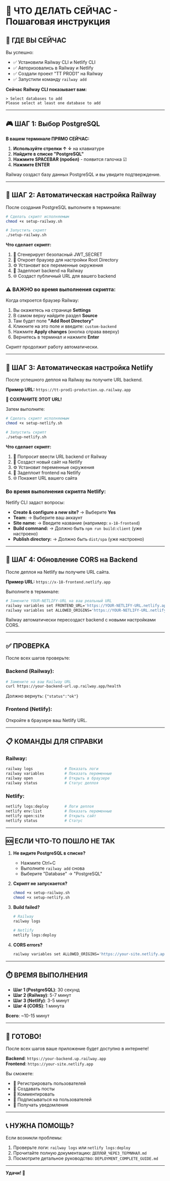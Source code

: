 # 🎯 ЧТО ДЕЛАТЬ СЕЙЧАС - Пошаговая инструкция

## 📍 ГДЕ ВЫ СЕЙЧАС

Вы успешно:
- ✅ Установили Railway CLI и Netlify CLI
- ✅ Авторизовались в Railway и Netlify
- ✅ Создали проект "TT PROD1" на Railway
- ✅ Запустили команду `railway add`

**Сейчас Railway CLI показывает вам:**
```
> Select databases to add
Please select at least one database to add
```

---

## 🎮 ШАГ 1: Выбор PostgreSQL

**В вашем терминале ПРЯМО СЕЙЧАС:**

1. **Используйте стрелки ↑ ↓** на клавиатуре
2. **Найдите в списке "PostgreSQL"**
3. **Нажмите SPACEBAR (пробел)** - появится галочка ☑
4. **Нажмите ENTER**

Railway создаст базу данных PostgreSQL и вы увидите подтверждение.

---

## 🚀 ШАГ 2: Автоматическая настройка Railway

После создания PostgreSQL выполните в терминале:

```bash
# Сделать скрипт исполняемым
chmod +x setup-railway.sh

# Запустить скрипт
./setup-railway.sh
```

**Что сделает скрипт:**
1. 🔐 Сгенерирует безопасный JWT_SECRET
2. 📂 Откроет браузер для настройки Root Directory
3. ⚙️  Установит все переменные окружения
4. 🚀 Задеплоит backend на Railway
5. 🌐 Создаст публичный URL для вашего backend

### ⚠️ ВАЖНО во время выполнения скрипта:

Когда откроется браузер Railway:
1. Вы окажетесь на странице **Settings**
2. В самом верху найдите раздел **Source**
3. Там будет поле **"Add Root Directory"**
4. Кликните на это поле и введите: `custom-backend`
5. Нажмите **Apply changes** (кнопка справа вверху)
6. Вернитесь в терминал и нажмите **Enter**

Скрипт продолжит работу автоматически.

---

## 🎨 ШАГ 3: Автоматическая настройка Netlify

После успешного деплоя на Railway вы получите URL backend.

**Пример URL:** `https://tt-prod1-production.up.railway.app`

**📝 СОХРАНИТЕ ЭТОТ URL!**

Затем выполните:

```bash
# Сделать скрипт исполняемым
chmod +x setup-netlify.sh

# Запустить скрипт
./setup-netlify.sh
```

**Что сделает скрипт:**
1. 📝 Попросит ввести URL backend от Railway
2. 🚀 Создаст новый сайт на Netlify
3. ⚙️  Установит переменные окружения
4. 🎨 Задеплоит frontend на Netlify
5. 🌐 Покажет URL вашего сайта

### Во время выполнения скрипта Netlify:

Netlify CLI задаст вопросы:
- **Create & configure a new site?** → Выберите **Yes**
- **Team:** → Выберите ваш аккаунт
- **Site name:** → Введите название (например: `x-18-frontend`)
- **Build command:** → Должно быть `npm run build:client` (уже настроено)
- **Publish directory:** → Должно быть `dist/spa` (уже настроено)

---

## 🔗 ШАГ 4: Обновление CORS на Backend

После деплоя на Netlify вы получите URL сайта.

**Пример URL:** `https://x-18-frontend.netlify.app`

Выполните в терминале:

```bash
# Замените YOUR-NETLIFY-URL на ваш реальный URL
railway variables set FRONTEND_URL='https://YOUR-NETLIFY-URL.netlify.app'
railway variables set ALLOWED_ORIGINS='https://YOUR-NETLIFY-URL.netlify.app'
```

Railway автоматически пересоздаст backend с новыми настройками CORS.

---

## ✅ ПРОВЕРКА

После всех шагов проверьте:

### Backend (Railway):
```bash
# Замените на ваш Railway URL
curl https://your-backend-url.up.railway.app/health
```

Должно вернуть: `{"status":"ok"}`

### Frontend (Netlify):
Откройте в браузере ваш Netlify URL.

---

## 📋 КОМАНДЫ ДЛЯ СПРАВКИ

### Railway:
```bash
railway logs              # Показать логи
railway variables         # Показать переменные
railway open              # Открыть в браузере
railway status            # Статус деплоя
```

### Netlify:
```bash
netlify logs:deploy       # Логи деплоя
netlify env:list          # Показать переменные
netlify open:site         # Открыть сайт
netlify status            # Статус
```

---

## 🆘 ЕСЛИ ЧТО-ТО ПОШЛО НЕ ТАК

1. **Не видите PostgreSQL в списке?**
   - Нажмите Ctrl+C
   - Выполните `railway add` снова
   - Выберите "Database" → "PostgreSQL"

2. **Скрипт не запускается?**
   ```bash
   chmod +x setup-railway.sh
   chmod +x setup-netlify.sh
   ```

3. **Build failed?**
   ```bash
   # Railway
   railway logs
   
   # Netlify
   netlify logs:deploy
   ```

4. **CORS errors?**
   ```bash
   railway variables set ALLOWED_ORIGINS='https://your-site.netlify.app'
   ```

---

## ⏱️ ВРЕМЯ ВЫПОЛНЕНИЯ

- **Шаг 1 (PostgreSQL)**: 30 секунд
- **Шаг 2 (Railway)**: 5-7 минут
- **Шаг 3 (Netlify)**: 3-5 минут
- **Шаг 4 (CORS)**: 1 минута

**Всего**: ~10-15 минут

---

## 🎉 ГОТОВО!

После всех шагов ваше приложение будет доступно в интернете!

**Backend**: `https://your-backend.up.railway.app`  
**Frontend**: `https://your-site.netlify.app`

Вы сможете:
- 📝 Регистрировать пользователей
- 📮 Создавать посты
- 💬 Комментировать
- 👥 Подписываться на пользователей
- 🔔 Получать уведомления

---

## 📞 НУЖНА ПОМОЩЬ?

Если возникли проблемы:
1. Проверьте логи: `railway logs` или `netlify logs:deploy`
2. Прочитайте полную документацию: `ДЕПЛОЙ_ЧЕРЕЗ_ТЕРМИНАЛ.md`
3. Посмотрите детальное руководство: `DEPLOYMENT_COMPLETE_GUIDE.md`

---

**Удачи! 🚀**
